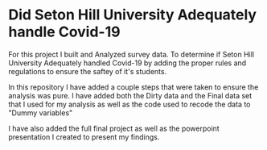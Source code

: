 # Did Seton Hill University Adequately handle Covid-19 
For this project I built and Analyzed survey data.  To determine if Seton Hill University Adequately handled Covid-19 by adding the proper rules and regulations to ensure the saftey of it's students. 

In this repository I have added a couple steps that were taken to ensure the analysis was pure.
I have added both the Dirty data and the Final data set that I used for my analysis as well as the code used to recode the data to "Dummy variables"

I have also added the full final project as well as the powerpoint presentation I created to present my findings.
